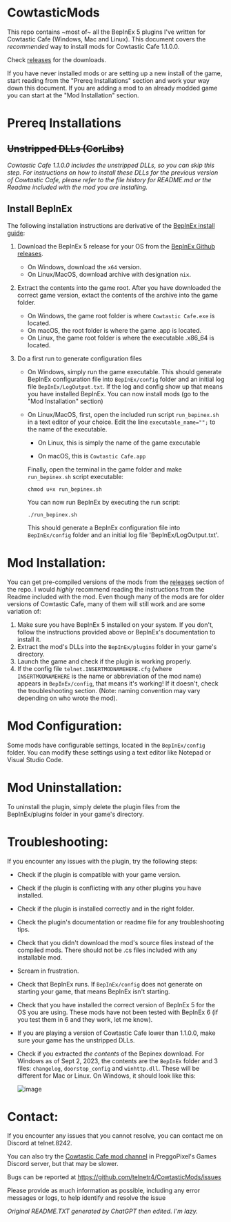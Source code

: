 # CowtasticMods
This repo contains ~most of~ all the BepInEx 5 plugins I've written for Cowtastic Cafe (Windows, Mac and Linux). This document covers the _recommended_ way to install mods for Cowtastic Cafe 1.1.0.0.

Check [releases](https://github.com/telnetr4/CowtasticMods/releases/latest) for the downloads.

If you have never installed mods or are setting up a new install of the game, start reading from the "Prereq Installations" section and work your way down this document. If you are adding a mod to an already modded game you can start at the "Mod Installation" section.


# Prereq Installations
## ~~Unstripped DLLs (CorLibs)~~
_Cowtastic Cafe 1.1.0.0 includes the unstripped DLLs, so you can skip this step. For instructions on how to install these DLLs for the previous version of Cowtastic Cafe, please refer to the file history for README.md  or the Readme included with the mod you are installing._

## Install BepInEx
The following installation instructions are derivative of the [BepInEx install guide](https://docs.bepinex.dev/articles/user_guide/installation/index.html):

1. Download the BepInEx 5 release for your OS from the [BepInEx Github releases](https://github.com/BepInEx/BepInEx/releases/tag/v5.4.21).
	- On Windows, download the `x64` version.
	- On Linux/MacOS, download archive with designation `nix`.

2. Extract the contents into the game root. After you have downloaded the correct game version, extact the contents of the archive into the game folder.

	- On Windows, the game root folder is where `Cowtastic Cafe.exe` is located.
	- On macOS, the root folder is where the game <Game>.app is located.
  	- On Linux, the game root folder is where the executable <Game>.x86_64 is located.

3. Do a first run to generate configuration files
	- On Windows, simply run the game executable. This should generate BepInEx configuration file into `BepInEx/config` folder and an initial log file `BepInEx/LogOutput.txt`. If the log and config show up that means you have installed BepInEx. You can now install mods (go to the "Mod Installation" section)
	- On Linux/MacOS, first, open the included run script `run_bepinex.sh` in a text editor of your choice. Edit the line `executable_name="";` to the name of the executable.
		- On Linux, this is simply the name of the game executable
		
		- On macOS, this is `Cowtastic Cafe.app`
	
		 Finally, open the terminal in the game folder and make `run_bepinex.sh` script executable:
	
		 `chmod u+x run_bepinex.sh`
		 
		 You can now run BepInEx by executing the run script:
		 
		 `./run_bepinex.sh`
		 
		 This should generate a BepInEx configuration file into `BepInEx/config` folder and an initial log file 'BepInEx/LogOutput.txt'.

# Mod Installation:
You can get pre-compiled versions of the mods from the [releases](https://github.com/telnetr4/CowtasticMods/releases) section of the repo. I would *highly* recommend reading the instructions from the Readme included with the mod. Even though many of the mods are for older versions of Cowtastic Cafe, many of them will still work and are some variation of:

1. Make sure you have BepInEx 5 installed on your system. If you don't, follow the instructions provided above or BepInEx's documentation to install it.
2. Extract the mod's DLLs into the `BepInEx/plugins` folder in your game's directory.
3. Launch the game and check if the plugin is working properly.
4. If the config file `telnet.INSERTMODNAMEHERE.cfg` (where `INSERTMODNAMEHERE` is the name or abbreviation of the mod name) appears in `BepInEx/config`, that means it's working! If it doesn't, check the troubleshooting section. (Note: naming convention may vary depending on who wrote the mod).

# Mod Configuration:
Some mods have configurable settings, located in the `BepInEx/config` folder. You can modify these settings using a text editor like Notepad or Visual Studio Code.

# Mod Uninstallation:
To uninstall the plugin, simply delete the plugin files from the BepInEx/plugins folder in your game's directory.

# Troubleshooting:
If you encounter any issues with the plugin, try the following steps:

- Check if the plugin is compatible with your game version.
- Check if the plugin is conflicting with any other plugins you have installed.
- Check if the plugin is installed correctly and in the right folder.
- Check the plugin's documentation or readme file for any troubleshooting tips.
- Check that you didn't download the mod's source files instead of the compiled mods. There should not be .cs files included with any installable mod.
- Scream in frustration.
- Check that BepInEx runs. If `BepInEx/config` does not generate on starting your game, that means BepInEx isn't starting.
- Check that you have installed the correct version of BepInEx 5 for the OS you are using. These mods have not been tested with BepInEx 6 (if you test them in 6 and they work, let me know).
- If you are playing a version of Cowtastic Cafe lower than 1.1.0.0, make sure your game has the unstripped DLLs.
- Check if you extracted _the contents_ of the Bepinex download. For Windows as of Sept 2, 2023, the contents are the `BepInEx` folder and 3 files: `changelog`, `doorstop_config` and `winhttp.dll`. These will be different for Mac or Linux.
  On Windows, it should look like this:
  
  ![image](https://github.com/telnetr4/CowtasticMods/assets/21324243/df9f6e77-8de1-4e5b-9c68-a91b773a837e)

# Contact:
If you encounter any issues that you cannot resolve, you can contact me on Discord at telnet.8242.

You can also try the [Cowtastic Cafe mod channel](https://discord.com/channels/740342492599156876/1122014015032406036) in PreggoPixel's Games Discord server, but that may be slower.

Bugs can be reported at https://github.com/telnetr4/CowtasticMods/issues


Please provide as much information as possible, including any error messages or logs, to help identify and resolve the issue

*Original README.TXT generated by ChatGPT then edited. I'm lazy.*
